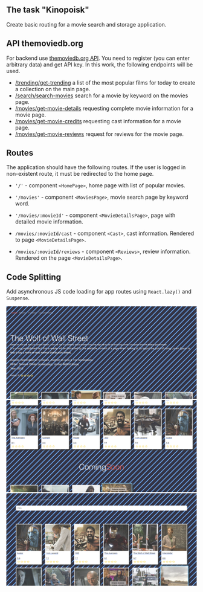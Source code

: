 ## The task "Kinopoisk"

Create basic routing for a movie search and storage application.

## API themoviedb.org

For backend use [themoviedb.org API](https://www.themoviedb.org/). You need to
register (you can enter arbitrary data) and get API key. In this work, the
following endpoints will be used.

- [/trending/get-trending](https://developers.themoviedb.org/3/trending/get-trending)
  a list of the most popular films for today to create a collection on the main
  page.
- [/search/search-movies](https://developers.themoviedb.org/3/search/search-movies)
  search for a movie by keyword on the movies page.
- [/movies/get-movie-details](https://developers.themoviedb.org/3/movies/get-movie-details)
  requesting complete movie information for a movie page.
- [/movies/get-movie-credits](https://developers.themoviedb.org/3/movies/get-movie-credits)
  requesting cast information for a movie page.
- [/movies/get-movie-reviews](https://developers.themoviedb.org/3/movies/get-movie-reviews)
  request for reviews for the movie page.

## Routes

The application should have the following routes. If the user is logged in
non-existent route, it must be redirected to the home page.

- `'/'` - component `<HomePage>`, home page with list of popular movies.

- `'/movies'` - component `<MoviesPage>`, movie search page by keyword word.

- `'/movies/:movieId'` - component `<MovieDetailsPage>`, page with detailed
  movie information.
- `/movies/:movieId/cast` - component `<Cast>`, cast information. Rendered to
  page `<MovieDetailsPage>`.
- `/movies/:movieId/reviews` - component `<Reviews>`, review information.
  Rendered on the page `<MovieDetailsPage>`.

## Code Splitting

Add asynchronous JS code loading for app routes using `React.lazy()` and
`Suspense`.

![](img/1.png) ![](img/2.png) ![](img/3.png)
